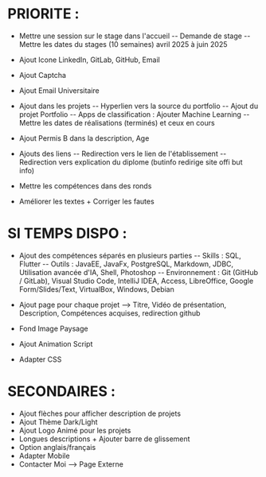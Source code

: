 # PRIORITE :
- Mettre une session sur le stage dans l'accueil
-- Demande de stage
-- Mettre les dates du stages (10 semaines) avril 2025 à juin 2025

- Ajout Icone LinkedIn, GitLab, GitHub, Email

- Ajout Captcha

- Ajout Email Universitaire

- Ajout dans les projets
-- Hyperlien vers la source du portfolio
-- Ajout du projet Portfolio
-- Apps de classification : Ajouter Machine Learning
-- Mettre les dates de réalisations (terminés) et ceux en cours

- Ajout Permis B dans la description, Age

- Ajouts des liens
-- Redirection vers le lien de l'établissement
-- Redirection vers explication du diplome (butinfo redirige site offi but info)

- Mettre les compétences dans des ronds

- Améliorer les textes + Corriger les fautes

# SI TEMPS DISPO :
- Ajout des compétences séparés en plusieurs parties
-- Skills : SQL, Flutter
-- Outils : JavaEE, JavaFx, PostgreSQL, Markdown, JDBC, Utilisation avancée d'IA, Shell, Photoshop
-- Environnement : Git (GitHub / GitLab), Visual Studio Code, IntelliJ IDEA, Access, LibreOffice, Google Form/Slides/Text, VirtualBox, Windows, Debian

- Ajout page pour chaque projet --> Titre, Vidéo de présentation, Description, Compétences acquises, redirection github

- Fond Image Paysage

- Ajout Animation Script

- Adapter CSS

# SECONDAIRES :
- Ajout flèches pour afficher description de projets
- Ajout Thème Dark/Light
- Ajout Logo Animé pour les projets
- Longues descriptions + Ajouter barre de glissement
- Option anglais/français
- Adapter Mobile
- Contacter Moi --> Page Externe
